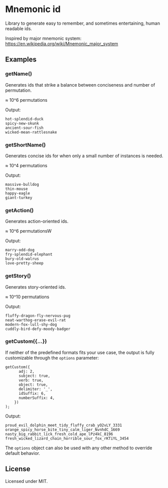 # Mnemonic id

Library to generate easy to remember, and sometimes entertaining, human readable ids.

Inspired by major mnemonic system:
https://en.wikipedia.org/wiki/Mnemonic_major_system


## Examples

### getName()

Generates ids that strike a balance between conciseness and number of permutation.

≈ 10^6 permutations

Output:
```
hot-splendid-duck
spicy-new-skunk
ancient-sour-fish
wicked-mean-rattlesnake
```

### getShortName()

Generates concise ids for when only a small number of instances is needed.

≈ 10^4 permutations

Output:
```
massive-bulldog
thin-mouse
happy-eagle
giant-turkey
```

### getAction()

Generates action-oriented ids.

≈ 10^6 permutationsW

Output:
```
marry-odd-dog
fry-splendid-elephant
bury-old-walrus
love-pretty-sheep
```

### getStory()

Generates story-oriented ids.

≈ 10^10 permutations

Output:
```
fluffy-dragon-fly-nervous-pug
neat-warthog-erase-evil-rat
modern-fox-lull-shy-dog
cuddly-bird-defy-moody-badger
```

### getCustom({...})

If neither of the predefined formats fits your use case, 
the output is fully customizable through the `options` parameter:
```
getCustom({
      adj: 2,
      subject: true,
      verb: true,
      object: true,
      delimiter: '_',
      idSuffix: 6,
      numberSuffix: 4,
    })
);

```
Output:
```
proud_evil_dolphin_meet_tidy_fluffy_crab_yO2vLY_3331
orange_spicy_horse_bite_tiny_calm_liger_NvnhdC_1669
nasty_big_rabbit_lick_fresh_cold_ape_lPz4kC_8196
fresh_wicked_lizard_chain_horrible_sour_fox_rKTiYL_3454
```

The `options` object can also be used with any other method to override default behavior. 

## License

Licensed under MIT.
